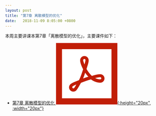 ```yaml
---
layout: post
title: "第7章 离散模型的优化"
date:   2018-11-09 8:05:00 +0800
---
```


本周主要讲课本第7章「离散模型的优化」，主要课件如下：

- [第7章 离散模型的优化 ![课件][pdf_icon]{:height="20px", :width="20px"}][pdf]

[pdf_icon]: /assets/images/pdf.svg
[pdf]: /slides/chap07.pdf

